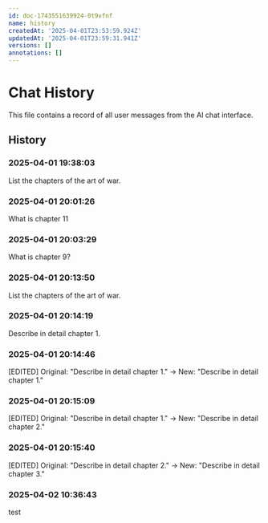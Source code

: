 ```yaml
---
id: doc-1743551639924-0t9vfnf
name: history
createdAt: '2025-04-01T23:53:59.924Z'
updatedAt: '2025-04-01T23:59:31.941Z'
versions: []
annotations: []
---
```

# Chat History

This file contains a record of all user messages from the AI chat interface.

## History

### 2025-04-01 19:38:03

List the chapters of the art of war. 

### 2025-04-01 20:01:26

What is chapter 11

### 2025-04-01 20:03:29

What is chapter 9?

### 2025-04-01 20:13:50

List the chapters of the art of war.

### 2025-04-01 20:14:19

Describe in detail chapter 1.

### 2025-04-01 20:14:46

[EDITED] Original: "Describe in detail chapter 1." → New: "Describe in detail chapter 1."

### 2025-04-01 20:15:09

[EDITED] Original: "Describe in detail chapter 1." → New: "Describe in detail chapter 2."

### 2025-04-01 20:15:40

[EDITED] Original: "Describe in detail chapter 2." → New: "Describe in detail chapter 3."

### 2025-04-02 10:36:43

test
